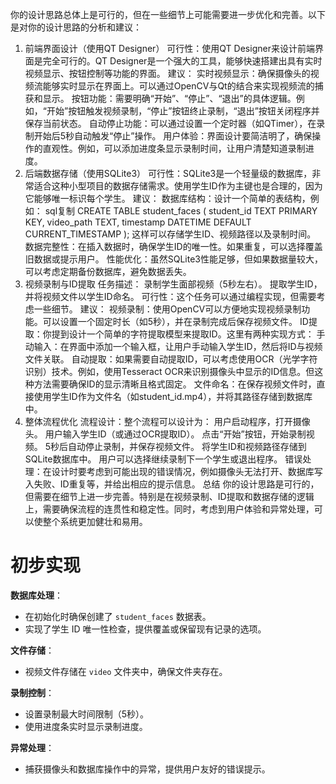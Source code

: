 你的设计思路总体上是可行的，但在一些细节上可能需要进一步优化和完善。以下是对你的设计思路的分析和建议：
1. 前端界面设计（使用QT Designer）
  可行性：使用QT Designer来设计前端界面是完全可行的。QT Designer是一个强大的工具，能够快速搭建出具有实时视频显示、按钮控制等功能的界面。
  建议：
  实时视频显示：确保摄像头的视频流能够实时显示在界面上。可以通过OpenCV与Qt的结合来实现视频流的捕获和显示。
  按钮功能：需要明确“开始”、“停止”、“退出”的具体逻辑。例如，“开始”按钮触发视频录制，“停止”按钮终止录制，“退出”按钮关闭程序并保存当前状态。
  自动停止功能：可以通过设置一个定时器（如QTimer），在录制开始后5秒自动触发“停止”操作。
  用户体验：界面设计要简洁明了，确保操作的直观性。例如，可以添加进度条显示录制时间，让用户清楚知道录制进度。
2. 后端数据存储（使用SQLite3）
  可行性：SQLite3是一个轻量级的数据库，非常适合这种小型项目的数据存储需求。使用学生ID作为主键也是合理的，因为它能够唯一标识每个学生。
  建议：
  数据库结构：设计一个简单的表结构，例如：
  sql复制
  CREATE TABLE student_faces (
    student_id TEXT PRIMARY KEY,
    video_path TEXT,
    timestamp DATETIME DEFAULT CURRENT_TIMESTAMP
  );
  这样可以存储学生ID、视频路径以及录制时间。
  数据完整性：在插入数据时，确保学生ID的唯一性。如果重复，可以选择覆盖旧数据或提示用户。
  性能优化：虽然SQLite3性能足够，但如果数据量较大，可以考虑定期备份数据库，避免数据丢失。
3. 视频录制与ID提取
  任务描述：
  录制学生面部视频（5秒左右）。
  提取学生ID，并将视频文件以学生ID命名。
  可行性：这个任务可以通过编程实现，但需要考虑一些细节。
  建议：
  视频录制：使用OpenCV可以方便地实现视频录制功能。可以设置一个固定时长（如5秒），并在录制完成后保存视频文件。
  ID提取：你提到设计一个简单的字符提取模型来提取ID。这里有两种实现方式：
  手动输入：在界面中添加一个输入框，让用户手动输入学生ID，然后将ID与视频文件关联。
  自动提取：如果需要自动提取ID，可以考虑使用OCR（光学字符识别）技术。例如，使用Tesseract OCR来识别摄像头中显示的ID信息。但这种方法需要确保ID的显示清晰且格式固定。
  文件命名：在保存视频文件时，直接使用学生ID作为文件名（如student_id.mp4），并将其路径存储到数据库中。
4. 整体流程优化
  流程设计：整个流程可以设计为：
  用户启动程序，打开摄像头。
  用户输入学生ID（或通过OCR提取ID）。
  点击“开始”按钮，开始录制视频。
  5秒后自动停止录制，并保存视频文件。
  将学生ID和视频路径存储到SQLite数据库中。
  用户可以选择继续录制下一个学生或退出程序。
  错误处理：在设计时要考虑到可能出现的错误情况，例如摄像头无法打开、数据库写入失败、ID重复等，并给出相应的提示信息。
  总结
  你的设计思路是可行的，但需要在细节上进一步完善。特别是在视频录制、ID提取和数据存储的逻辑上，需要确保流程的连贯性和稳定性。同时，考虑到用户体验和异常处理，可以使整个系统更加健壮和易用。





# 初步实现

**数据库处理**：

- 在初始化时确保创建了 `student_faces` 数据表。
- 实现了学生 ID 唯一性检查，提供覆盖或保留现有记录的选项。

**文件存储**：

- 视频文件存储在 `video` 文件夹中，确保文件夹存在。

**录制控制**：

- 设置录制最大时间限制（5秒）。
- 使用进度条实时显示录制进度。

**异常处理**：

- 捕获摄像头和数据库操作中的异常，提供用户友好的错误提示。